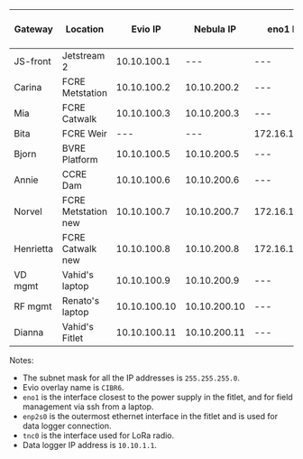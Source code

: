 Gateway | Location | Evio IP | Nebula IP | eno1 IP | enp2s0 IP | Laptop IP | tnc0 IP | Reverse SSH Port |
| --- | --- | --- | --- | --- | --- | --- | --- | --- |
JS-front | Jetstream 2 | 10.10.100.1 | --- | --- | --- | --- | --- | --- |
Carina | FCRE Metstation | 10.10.100.2 | 10.10.200.2 | --- | 10.10.1.2 | --- | 60002 |
Mia | FCRE Catwalk | 10.10.100.3 | 10.10.200.3 | --- | 10.10.1.2 | --- | 60003 |
Bita | FCRE Weir | --- | --- | 172.16.100.1 | 192.168.1.5 | 172.16.100.2 | 10.10.101.2 | --- |
Bjorn | BVRE Platform | 10.10.100.5 | 10.10.200.5 | --- | 10.10.1.2 | --- | --- | 60005 |
Annie | CCRE Dam | 10.10.100.6 | 10.10.200.6 | --- | 10.10.1.2 | --- | --- | 60006 |
Norvel | FCRE Metstation new | 10.10.100.7 | 10.10.200.7 | 172.16.100.1 | 10.10.1.2 | 172.16.100.2 | 10.10.101.1 | 60007 |
Henrietta | FCRE Catwalk new | 10.10.100.8 | 10.10.200.8 | 172.16.100.1 | 10.10.1.2 | 172.16.100.2 | 10.10.101.3 | 60008 |
VD mgmt | Vahid's laptop | 10.10.100.9 | 10.10.200.9 | --- | --- | --- | --- | --- |
RF mgmt | Renato's laptop | 10.10.100.10 | 10.10.200.10 | --- | --- | --- | --- | --- |
Dianna | Vahid's Fitlet | 10.10.100.11 | 10.10.200.11 | --- | --- | --- | --- | 60011 |

Notes:
* The subnet mask for all the IP addresses is `255.255.255.0`.
* Evio overlay name is `CIBR6`.
* `eno1` is the interface closest to the power supply in the fitlet, and for field management via ssh from a laptop.
* `enp2s0` is the outermost ethernet interface in the fitlet and is used for data logger connection.
* `tnc0` is the interface used for LoRa radio.
* Data logger IP address is `10.10.1.1`.